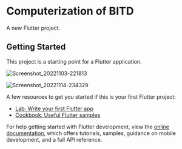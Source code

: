 # Computerization of BITD

A new Flutter project.

## Getting Started

This project is a starting point for a Flutter application.


![Screenshot_20221103-221813](https://user-images.githubusercontent.com/96198653/202918866-e3843431-b413-41c4-86c6-5f91b6dda3ce.jpg)


![Screenshot_20221114-234329](https://user-images.githubusercontent.com/96198653/202918875-b8a7b541-9800-4898-b819-a8208e0b60bf.jpg)


A few resources to get you started if this is your first Flutter project:

- [Lab: Write your first Flutter app](https://docs.flutter.dev/get-started/codelab)
- [Cookbook: Useful Flutter samples](https://docs.flutter.dev/cookbook)

For help getting started with Flutter development, view the
[online documentation](https://docs.flutter.dev/), which offers tutorials,
samples, guidance on mobile development, and a full API reference.


